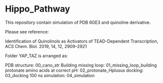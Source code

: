 # Hippo_Pathway

This repository contain simulation of PDB 6GE3 and quinoline derivative. 

Please see reference:

Identification of Quinolinols as Activators of TEAD-Dependent Transcription, ACS Chem. Biol. 2019, 14, 12, 2909–2921

Folder YAP_TAZ is arranged as:

PDB structure: 00_cano_str
Building missing loop: 01_missing_loop_building
protonate amino acids at correct pH: 02_protonate_Hplusus
docking: 03_docking
100 ns simulation: 04_simulation

 
